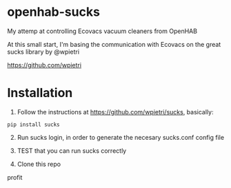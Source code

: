 # openhab-sucks

My attemp at controlling Ecovacs vacuum cleaners from OpenHAB

At this small start, I'm basing the communication with Ecovacs on the great sucks library by @wpietri

https://github.com/wpietri

# Installation

1. Follow the instructions at https://github.com/wpietri/sucks, basically:

`pip install sucks`

2. Run sucks login, in order to generate the necesary sucks.conf config file

3. TEST that you can run sucks correctly

4. Clone this repo

profit

